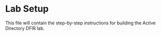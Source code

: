 # Lab Setup
This file will contain the step-by-step instructions for building the Active Directory DFIR lab.
